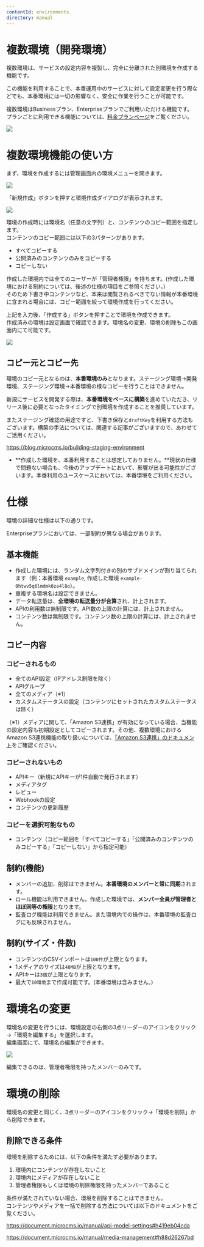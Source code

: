 ```yaml
---
contentId: environments
directory: manual
---
```


# 複数環境（開発環境）

複数環境は、サービスの設定内容を複製し、完全に分離された別環境を作成する機能です。  
  
この機能を利用することで、本番運用中のサービスに対して設定変更を行う際などでも、本番環境には一切の影響なく、安全に作業を行うことが可能です。

複数環境はBusinessプラン、Enterpriseプランでご利用いただける機能です。  
プランごとに利用できる機能については、[料金プランページ](https://microcms.io/pricing)をご覧ください。

  
![](https://images.microcms-assets.io/assets/d6af1616730544a596d299c20834f460/88225a8487db499cbb1ea713143d779b/environments-outline.jpeg)  

複数環境機能の使い方
==========

まず、環境を作成するには管理画面内の環境メニューを開きます。  
  
![](https://images.microcms-assets.io/assets/d6af1616730544a596d299c20834f460/fcef247186c04653b557578662773fdc/CleanShot%202022-04-27%20at%2013.50.46%402x.png?w=300&h=210)  
  
「新規作成」ボタンを押すと環境作成ダイアログが表示されます。  
  
![](https://images.microcms-assets.io/assets/d6af1616730544a596d299c20834f460/6c7c257282644269b2f0e24686657e08/CleanShot%202025-09-02%20at%2015.24.45.png)  
  
環境の作成時には環境名（任意の文字列）と、コンテンツのコピー範囲を指定します。  
コンテンツのコピー範囲には以下の3パターンがあります。  

*   すべてコピーする
*   公開済みのコンテンツのみをコピーする
*   コピーしない

  
作成した環境内では全てのユーザーが「管理者権限」を持ちます。(作成した環境における制約については、後述の仕様の項目をご参照ください。)  
そのため下書き中コンテンツなど、本来は閲覧されるべきでない情報が本番環境に含まれる場合には、コピー範囲を絞って環境作成を行ってください。  
  
上記を入力後、「作成する」ボタンを押すことで環境を作成できます。  
作成済みの環境は設定画面で確認できます。環境名の変更、環境の削除もこの画面内にて可能です。  
  
![](https://images.microcms-assets.io/assets/d6af1616730544a596d299c20834f460/2e3775574d464e678119bc69cddb331d/Screen%20Shot%202022-10-25%20at%2018.19.06.png)

コピー元とコピー先
---------

環境のコピー元となるのは、**本番環境のみ**となります。ステージング環境→開発環境、ステージング環境→本番環境の様なコピーを行うことはできません。  
  
新規にサービスを開発する際は、**本番環境をベースに構築**を進めていただき、リリース後に必要となったタイミングで別環境を作成することを推奨しています。  
  
またステージング確認の用途ですと、下書き保存と`draftKey`を利用する方法もございます。構築の手法については、関連する記事がございますので、あわせてご活用ください。

https://blog.microcms.io/building-staging-environment

*   **作成した環境を、本番利用することは想定しておりません。**現状の仕様で問題ない場合も、今後のアップデートにおいて、影響が出る可能性がございます。本番利用のユースケースにおいては、本番環境をご利用ください。

仕様
==

環境の詳細な仕様は以下の通りです。

Enterpriseプランにおいては、一部制約が異なる場合があります。

基本機能
----

*   作成した環境には、ランダム文字列付きの別のサブドメインが割り当てられます（例：本番環境 `example`, 作成した環境 `example-0htwv5q6lmdmk0ze4l8o`）。
*   重複する環境名は設定できません。
*   データ転送量は、**全環境の転送量分が合算**され、計上されます。
*   APIの利用数は無制限です。API数の上限の計算には、計上されません。
*   コンテンツ数は無制限です。コンテンツ数の上限の計算には、計上されません。

コピー内容
-----

### コピーされるもの

*   全てのAPI設定（IPアドレス制限を除く）
*   APIグループ
*   全てのメディア（※1）
*   カスタムステータスの設定（コンテンツにセットされたカスタムステータスは除く）

（※1）メディアに関して、「Amazon S3連携」が有効になっている場合、当機能の設定内容も初期設定としてコピーされます。その他、複数環境におけるAmazon S3連携機能の取り扱いについては、[「Amazon S3連携」のドキュメント](/manual/amazon-s3-integration#h74624223a2)をご確認ください。

### コピーされないもの

*   APIキー（新規にAPIキーが1件自動で発行されます）
*   メディアタグ
*   レビュー
*   Webhookの設定
*   コンテンツの更新履歴

### コピーを選択可能なもの

*   コンテンツ（コピー範囲を「すべてコピーする」「公開済みのコンテンツのみコピーする」「コピーしない」から指定可能）

制約(機能)
------

*   メンバーの追加、削除はできません。**本番環境のメンバーと常に同期**されます。
*   ロール機能は利用できません。作成した環境では、**メンバー全員が管理者とほぼ同等の権限**となります。
*   監査ログ機能は利用できません。また環境内での操作は、本番環境の監査ログにも反映されません。

制約(サイズ・件数)
----------

*   コンテンツのCSVインポートは`100件`が上限となります。
*   1メディアのサイズは`40MB`が上限となります。
*   APIキーは`3個`が上限となります。
*   最大で`10環境`まで作成可能です。(本番環境は含みません。)

環境名の変更
======

環境名の変更を行うには、環境設定の右側の3点リーダーのアイコンをクリック→「環境を編集する」を選択します。  
編集画面にて、環境名の編集ができます。  
  
![](https://images.microcms-assets.io/assets/d6af1616730544a596d299c20834f460/e98a97f4712b4198b78e27a0a0efe5b0/Screen%20Shot%202022-10-25%20at%2018.07.14.png)  
  
編集できるのは、管理者権限を持ったメンバーのみです。

環境の削除
=====

環境名の変更と同じく、3点リーダーのアイコンをクリック→「環境を削除」から削除できます。

削除できる条件
-------

環境を削除するためには、以下の条件を満たす必要があります。

1.  環境内にコンテンツが存在しないこと
2.  環境内にメディアが存在しないこと
3.  管理者権限もしくは環境の削除権限を持ったメンバーであること

条件が満たされていない場合、環境を削除することはできません。  
コンテンツやメディアを一括で削除する方法については以下のドキュメントをご覧ください。

https://document.microcms.io/manual/api-model-settings#h419eb04cda

https://document.microcms.io/manual/media-management#h88d26267bd
